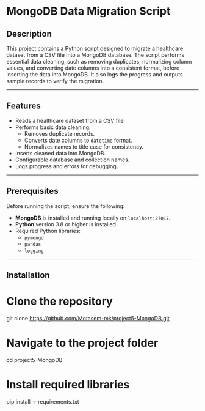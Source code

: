 # MongoDB Data Migration Script

## Description
This project contains a Python script designed to migrate a healthcare dataset from a CSV file into a MongoDB database. The script performs essential data cleaning, such as removing duplicates, normalizing column values, and converting date columns into a consistent format, before inserting the data into MongoDB. It also logs the progress and outputs sample records to verify the migration.

---

## Features
- Reads a healthcare dataset from a CSV file.
- Performs basic data cleaning:
  - Removes duplicate records.
  - Converts date columns to `datetime` format.
  - Normalizes names to title case for consistency.
- Inserts cleaned data into MongoDB.
- Configurable database and collection names.
- Logs progress and errors for debugging.

---

## Prerequisites
Before running the script, ensure the following:
- **MongoDB** is installed and running locally on `localhost:27017`.
- **Python** version 3.8 or higher is installed.
- Required Python libraries:
  - `pymongo`
  - `pandas`
  - `logging`

---

## Installation


 # Clone the repository
git clone https://github.com/Motasem-mk/project5-MongoDB.git

# Navigate to the project folder
cd project5-MongoDB

# Install required libraries
pip install -r requirements.txt


